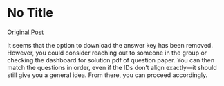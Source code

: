 # No Title

[Original Post](https://discourse.onlinedegree.iitm.ac.in/t/172707/13)

<p>It seems that the option to download the answer key has been removed. However, you could consider reaching out to someone in the group or checking the dashboard for  solution pdf of question paper. You can then match the questions in order, even if the IDs don’t align exactly—it should still give you a general idea. From there, you can proceed accordingly.</p>